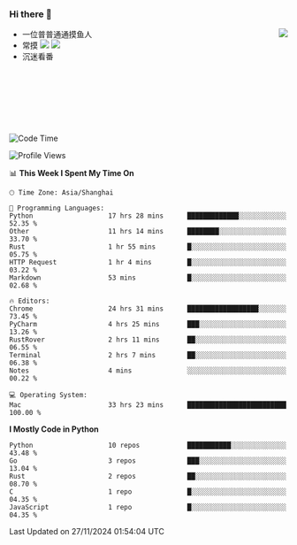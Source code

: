 ### Hi there 👋


<a href="https://github.com/yanlc39">
  <img align="right" src="https://github-readme-stats.vercel.app/api?username=yanlc39&show_icons=true&hide_border=true&icon_color=586069&title_color=a0a9af">
</a>

- 一位普普通通摸鱼人
- 常摸 ![](https://img.shields.io/badge/-Python-3e74a2?style=flat-square&logo=Python&logoColor=fff) ![](https://img.shields.io/badge/-C%2B%2B-brightgreen?style=flat-square)
- 沉迷看番



<br><br><br><br><br><br>


<!--START_SECTION:waka-->
![Code Time](http://img.shields.io/badge/Code%20Time-523%20hrs%2020%20mins-blue)

![Profile Views](http://img.shields.io/badge/Profile%20Views-0-blue)

📊 **This Week I Spent My Time On** 

```text
🕑︎ Time Zone: Asia/Shanghai

💬 Programming Languages: 
Python                   17 hrs 28 mins      █████████████░░░░░░░░░░░░   52.35 % 
Other                    11 hrs 14 mins      ████████░░░░░░░░░░░░░░░░░   33.70 % 
Rust                     1 hr 55 mins        █░░░░░░░░░░░░░░░░░░░░░░░░   05.75 % 
HTTP Request             1 hr 4 mins         █░░░░░░░░░░░░░░░░░░░░░░░░   03.22 % 
Markdown                 53 mins             █░░░░░░░░░░░░░░░░░░░░░░░░   02.68 % 

🔥 Editors: 
Chrome                   24 hrs 31 mins      ██████████████████░░░░░░░   73.45 % 
PyCharm                  4 hrs 25 mins       ███░░░░░░░░░░░░░░░░░░░░░░   13.26 % 
RustRover                2 hrs 11 mins       ██░░░░░░░░░░░░░░░░░░░░░░░   06.55 % 
Terminal                 2 hrs 7 mins        ██░░░░░░░░░░░░░░░░░░░░░░░   06.38 % 
Notes                    4 mins              ░░░░░░░░░░░░░░░░░░░░░░░░░   00.22 % 

💻 Operating System: 
Mac                      33 hrs 23 mins      █████████████████████████   100.00 % 
```

**I Mostly Code in Python** 

```text
Python                   10 repos            ███████████░░░░░░░░░░░░░░   43.48 % 
Go                       3 repos             ███░░░░░░░░░░░░░░░░░░░░░░   13.04 % 
Rust                     2 repos             ██░░░░░░░░░░░░░░░░░░░░░░░   08.70 % 
C                        1 repo              █░░░░░░░░░░░░░░░░░░░░░░░░   04.35 % 
JavaScript               1 repo              █░░░░░░░░░░░░░░░░░░░░░░░░   04.35 % 
```




 Last Updated on 27/11/2024 01:54:04 UTC
<!--END_SECTION:waka-->
